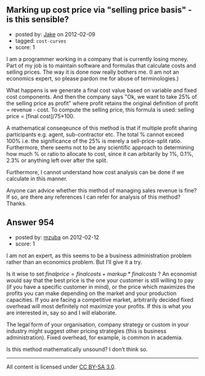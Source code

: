 ## Marking up cost price via "selling price basis" - is this sensible?

- posted by: [Jake](https://stackexchange.com/users/-1/672-jake) on 2012-02-09
- tagged: `cost-curves`
- score: 1

I am a programmer working in a company that is currently losing money. Part of my job is to maintain software and formulas that calculate costs and selling prices. The way it is done now really bothers me. (I am not an economics expert, so please pardon me for abuse of terminologies.)

What happens is we generate a final cost value based on variable and fixed cost components. And then the company says "Ok, we want to take 25% of the selling price as profit" where profit retains the original definition of profit = revenue - cost. To compute the selling price, this formula is used: selling price = [final cost]/75*100.

A mathematical conseqeunce of this method is that if multiple profit sharing participants e.g. agent, sub-contractor etc. The total % cannot exceed 100% i.e. the significance of the 25% is merely a sell-price-split ratio. Furthermore, there seems not to be any scientific approach to determining how much % or ratio to allocate to cost, since it can arbitarily by 1%, 0.1%, 2.3% or anything left over after the split.

Furthermore, I cannot understand how cost analysis can be done if we calculate in this manner.

Anyone can advice whether this method of managing sales revenue is fine? If so, are there any references I can refer for analysis of this method? Thanks.


## Answer 954

- posted by: [mzuba](https://stackexchange.com/users/-1/219-mzuba) on 2012-02-12
- score: 1

I am not an expert, as this seems to be a business administration problem rather than an economics problem. But I’ll give it a try.

Is it wise to set $final price = final costs + markup * final costs$ ? An economist would say that the best price is the one your customer is still willing to pay (if you have a specific customer in mind), or the price which maximizes the profits you can make depending on the market and your production capacities. If you are facing a competitive market, arbitrarily decided fixed overhead will most definitely not maximize your profits. If this is what you are interested in, say so and I will elaborate. 

The legal form of your organisation, company strategy or custom in your industry might suggest other pricing strategies (this is business administration). Fixed overhead, for example, is common in academia.

Is this method mathematically unsound? I don’t think so.



---

All content is licensed under [CC BY-SA 3.0](https://creativecommons.org/licenses/by-sa/3.0/).
